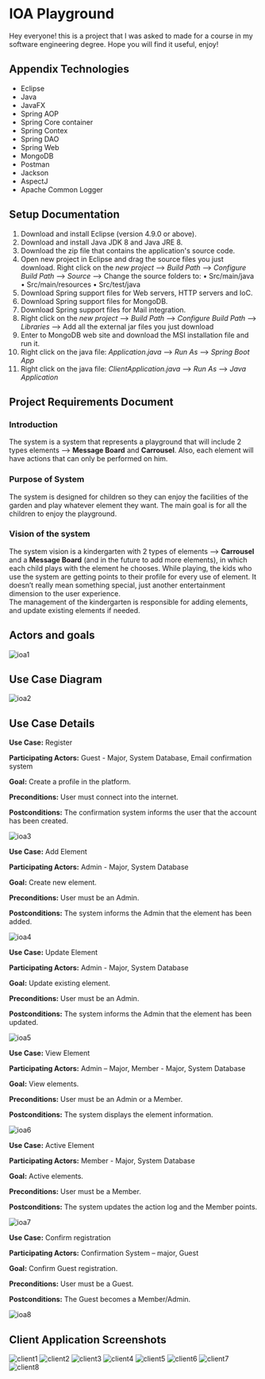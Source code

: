 ﻿# IOA Playground
Hey everyone! this is a project that I was asked to made for a course in my software engineering degree.
Hope you will find it useful, enjoy!

## Appendix Technologies
- Eclipse
- Java
- JavaFX
- Spring AOP
- Spring Core container
- Spring Contex
- Spring DAO
- Spring Web
- MongoDB
- Postman
- Jackson
- AspectJ
- Apache Common Logger

## Setup Documentation
1)	Download and install Eclipse (version 4.9.0 or above).
2)	Download and install Java JDK 8 and Java JRE 8.
3)	Download the zip file that contains the application's source code.
4)	Open new project in Eclipse and drag the source files you just download. 
Right click on the *new project* --> *Build Path* --> *Configure Build Path* --> *Source* --> Change the source folders to:
•	Src/main/java
•	Src/main/resources
•	Src/test/java
5)	Download Spring support files for Web servers, HTTP servers and IoC.
6)	Download Spring support files for MongoDB.
7)	Download Spring support files for Mail integration.
8)	Right click on the *new project* --> *Build Path* --> *Configure Build Path* --> *Libraries* --> Add all the external jar files you just download
9)	Enter to MongoDB web site and download the MSI installation file and run it.
10)	 Right click on the java file: *Application.java* --> *Run As* --> *Spring Boot App*
11)	 Right click on the java file: *ClientApplication.java* --> *Run As* --> *Java Application*

## Project Requirements Document
### Introduction
The system is a system that represents a playground that will include 2 types elements --> **Message Board** and **Carrousel**.  Also, each element will have actions that can only be performed on him.

### Purpose of System
The system is designed for children so they can enjoy the facilities of the garden and play whatever element they want. The main goal is for all the children to enjoy the playground.

### Vision of the system
The system vision is a kindergarten with 2 types of elements --> **Carrousel** and a **Message Board** (and in the future to add more elements), in which each child plays with the element he chooses.
While playing, the kids who use the system are getting points to their profile for every use of element. It doesn’t really mean something special, just another entertainment dimension to the user experience.   
The management of the kindergarten is responsible for adding elements, and update existing elements if needed.

## Actors and goals
![ioa1](https://i.imgur.com/gXzbVT1.png)

## Use Case Diagram
![ioa2](https://i.imgur.com/kDynfOT.png)

## Use Case Details
**Use Case:** Register

**Participating Actors:** Guest - Major, System Database, Email confirmation system

**Goal:** Create a profile in the platform.

**Preconditions:** User must connect into the internet.

**Postconditions:** The confirmation system informs the user that the account has been created.

![ioa3](https://i.imgur.com/8iv9iGq.png)

**Use Case:** Add Element

**Participating Actors:** Admin - Major, System Database 

**Goal:** Create new element.

**Preconditions:** User must be an Admin.

**Postconditions:** The system informs the Admin that the element has been added.

![ioa4](https://i.imgur.com/7QPbts9.png)

**Use Case:** Update Element

**Participating Actors:** Admin - Major, System Database 

**Goal:** Update existing element.

**Preconditions:** User must be an Admin.

**Postconditions:** The system informs the Admin that the element has been updated.

![ioa5](https://i.imgur.com/s6WF614.png)

**Use Case:** View Element

**Participating Actors:** Admin – Major, Member - Major, System Database 

**Goal:** View elements.

**Preconditions:** User must be an Admin or a Member.

**Postconditions:** The system displays the element information.

![ioa6](https://i.imgur.com/FylB1Qb.png)

**Use Case:** Active Element

**Participating Actors:** Member - Major, System Database 

**Goal:** Active elements.

**Preconditions:** User must be a Member.

**Postconditions:** The system updates the action log and the Member points.

![ioa7](https://i.imgur.com/vp3b0T4.png)

**Use Case:** Confirm registration

**Participating Actors:** Confirmation System – major, Guest

**Goal:** Confirm Guest registration.

**Preconditions:** User must be a Guest.

**Postconditions:** The Guest becomes a Member/Admin.

![ioa8](https://i.imgur.com/J1fL0PX.png)


## Client Application Screenshots
![client1](https://i.imgur.com/a5ED9bG.png)
![client2](https://i.imgur.com/GgG145t.png)
![client3](https://i.imgur.com/x8PSYdl.png)
![client4](https://i.imgur.com/dAKjQ7F.png)
![client5](https://i.imgur.com/kLvvw1Z.png)
![client6](https://i.imgur.com/y1AFh66.png)
![client7](https://i.imgur.com/Zd8qoKv.png)
![client8](https://i.imgur.com/Yv5H9H0.png)
